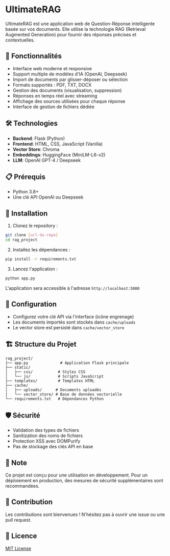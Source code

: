 # UltimateRAG

UltimateRAG est une application web de Question-Réponse intelligente basée sur vos documents. Elle utilise la technologie RAG (Retrieval Augmented Generation) pour fournir des réponses précises et contextuelles.

## 🌟 Fonctionnalités

- Interface web moderne et responsive
- Support multiple de modèles d'IA (OpenAI, Deepseek)
- Import de documents par glisser-déposer ou sélection
- Formats supportés : PDF, TXT, DOCX
- Gestion des documents (visualisation, suppression)
- Réponses en temps réel avec streaming
- Affichage des sources utilisées pour chaque réponse
- Interface de gestion de fichiers dédiée

## 🛠️ Technologies

- **Backend**: Flask (Python)
- **Frontend**: HTML, CSS, JavaScript (Vanilla)
- **Vector Store**: Chroma
- **Embeddings**: HuggingFace (MiniLM-L6-v2)
- **LLM**: OpenAI GPT-4 / Deepseek

## 📋 Prérequis

- Python 3.8+
- Une clé API OpenAI ou Deepseek

## 🚀 Installation

1. Clonez le repository :
```bash
git clone [url-du-repo]
cd rag_project
```

2. Installez les dépendances :
```bash
pip install -r requirements.txt
```

3. Lancez l'application :
```bash
python app.py
```

L'application sera accessible à l'adresse `http://localhost:5000`

## 🔧 Configuration

- Configurez votre clé API via l'interface (icône engrenage)
- Les documents importés sont stockés dans `cache/uploads`
- Le vector store est persisté dans `cache/vector_store`

## 🏗️ Structure du Projet

```
rag_project/
├── app.py              # Application Flask principale
├── static/
│   ├── css/           # Styles CSS
│   └── js/            # Scripts JavaScript
├── templates/         # Templates HTML
├── cache/
│   ├── uploads/      # Documents uploadés
│   └── vector_store/ # Base de données vectorielle
└── requirements.txt   # Dépendances Python
```

## 🛡️ Sécurité

- Validation des types de fichiers
- Sanitization des noms de fichiers
- Protection XSS avec DOMPurify
- Pas de stockage des clés API en base

## 📝 Note

Ce projet est conçu pour une utilisation en développement. Pour un déploiement en production, des mesures de sécurité supplémentaires sont recommandées.

## 🤝 Contribution

Les contributions sont bienvenues ! N'hésitez pas à ouvrir une issue ou une pull request.

## 📄 Licence

[MIT License](LICENSE)
